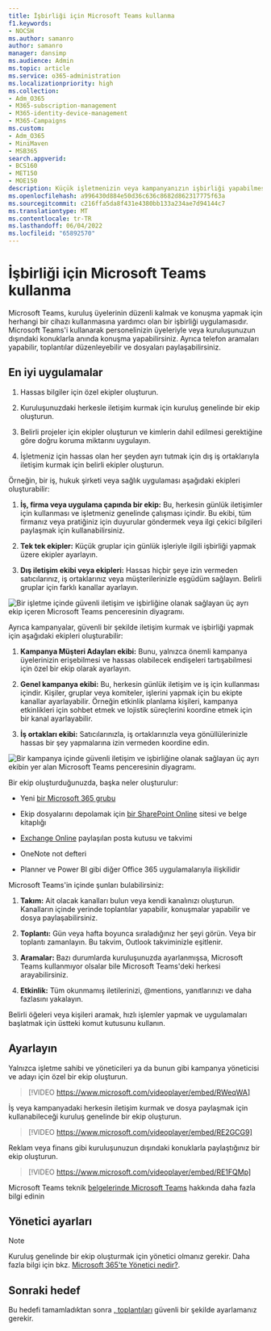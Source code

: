 ```yaml
---
title: İşbirliği için Microsoft Teams kullanma
f1.keywords:
- NOCSH
ms.author: samanro
author: samanro
manager: dansimp
ms.audience: Admin
ms.topic: article
ms.service: o365-administration
ms.localizationpriority: high
ms.collection:
- Adm_O365
- M365-subscription-management
- M365-identity-device-management
- M365-Campaigns
ms.custom:
- Adm_O365
- MiniMaven
- MSB365
search.appverid:
- BCS160
- MET150
- MOE150
description: Küçük işletmenizin veya kampanyanızın işbirliği yapabilmesi için Microsoft Teams'de neden ve nasıl ekip oluşturacağınızı öğrenin.
ms.openlocfilehash: a996430d884e50d36c636c8682d862317775f63a
ms.sourcegitcommit: c216ffa5da8f431e4380bb133a234ae7d94144c7
ms.translationtype: MT
ms.contentlocale: tr-TR
ms.lasthandoff: 06/04/2022
ms.locfileid: "65892570"
---
```

# <a name="use-microsoft-teams-for-collaboration"></a>İşbirliği için Microsoft Teams kullanma

Microsoft Teams, kuruluş üyelerinin düzenli kalmak ve konuşma yapmak için herhangi bir cihazı kullanmasına yardımcı olan bir işbirliği uygulamasıdır. Microsoft Teams'i kullanarak personelinizin üyeleriyle veya kuruluşunuzun dışındaki konuklarla anında konuşma yapabilirsiniz. Ayrıca telefon aramaları yapabilir, toplantılar düzenleyebilir ve dosyaları paylaşabilirsiniz.

## <a name="best-practices"></a>En iyi uygulamalar

1. Hassas bilgiler için özel ekipler oluşturun.

1. Kuruluşunuzdaki herkesle iletişim kurmak için kuruluş genelinde bir ekip oluşturun.

1. Belirli projeler için ekipler oluşturun ve kimlerin dahil edilmesi gerektiğine göre doğru koruma miktarını uygulayın.

1. İşletmeniz için hassas olan her şeyden ayrı tutmak için dış iş ortaklarıyla iletişim kurmak için belirli ekipler oluşturun.

Örneğin, bir iş, hukuk şirketi veya sağlık uygulaması aşağıdaki ekipleri oluşturabilir:

1. **İş, firma veya uygulama çapında bir ekip:** Bu, herkesin günlük iletişimler için kullanması ve işletmeniz genelinde çalışması içindir. Bu ekibi, tüm firmanız veya pratiğiniz için duyurular göndermek veya ilgi çekici bilgileri paylaşmak için kullanabilirsiniz.

1. **Tek tek ekipler:** Küçük gruplar için günlük işleriyle ilgili işbirliği yapmak üzere ekipler ayarlayın.

1. **Dış iletişim ekibi veya ekipleri:** Hassas hiçbir şeye izin vermeden satıcılarınız, iş ortaklarınız veya müşterilerinizle eşgüdüm sağlayın. Belirli gruplar için farklı kanallar ayarlayın.

![Bir işletme içinde güvenli iletişim ve işbirliğine olanak sağlayan üç ayrı ekip içeren Microsoft Teams penceresinin diyagramı.](../media/m365-democracy-teams-business-collab.png)

Ayrıca kampanyalar, güvenli bir şekilde iletişim kurmak ve işbirliği yapmak için aşağıdaki ekipleri oluşturabilir:

1. **Kampanya Müşteri Adayları ekibi:** Bunu, yalnızca önemli kampanya üyelerinizin erişebilmesi ve hassas olabilecek endişeleri tartışabilmesi için özel bir ekip olarak ayarlayın.

2. **Genel kampanya ekibi:** Bu, herkesin günlük iletişim ve iş için kullanması içindir. Kişiler, gruplar veya komiteler, işlerini yapmak için bu ekipte kanallar ayarlayabilir. Örneğin etkinlik planlama kişileri, kampanya etkinlikleri için sohbet etmek ve lojistik süreçlerini koordine etmek için bir kanal ayarlayabilir.

3. **İş ortakları ekibi:** Satıcılarınızla, iş ortaklarınızla veya gönüllülerinizle hassas bir şey yapmalarına izin vermeden koordine edin.

![Bir kampanya içinde güvenli iletişim ve işbirliğine olanak sağlayan üç ayrı ekibin yer alan Microsoft Teams penceresinin diyagramı.](../media/m365-democracy-teams-collab.png)

Bir ekip oluşturduğunuzda, başka neler oluşturulur:

- Yeni [bir Microsoft 365 grubu](/MicrosoftTeams/office-365-groups)

- Ekip dosyalarını depolamak için [bir SharePoint Online](/MicrosoftTeams/sharepoint-onedrive-interact) sitesi ve belge kitaplığı

- [Exchange Online](/MicrosoftTeams/exchange-teams-interact) paylaşılan posta kutusu ve takvimi

- OneNote not defteri

- Planner ve Power BI gibi diğer Office 365 uygulamalarıyla ilişkilidir

Microsoft Teams'in içinde şunları bulabilirsiniz:

1. **Takım:** Ait olacak kanalları bulun veya kendi kanalınızı oluşturun. Kanalların içinde yerinde toplantılar yapabilir, konuşmalar yapabilir ve dosya paylaşabilirsiniz.

2. **Toplantı:** Gün veya hafta boyunca sıraladığınız her şeyi görün. Veya bir toplantı zamanlayın. Bu takvim, Outlook takviminizle eşitlenir.

3. **Aramalar:** Bazı durumlarda kuruluşunuzda ayarlanmışsa, Microsoft Teams kullanmıyor olsalar bile Microsoft Teams'deki herkesi arayabilirsiniz.

4. **Etkinlik:** Tüm okunmamış iletilerinizi, @mentions, yanıtlarınızı ve daha fazlasını yakalayın.

Belirli öğeleri veya kişileri aramak, hızlı işlemler yapmak ve uygulamaları başlatmak için üstteki komut kutusunu kullanın.

## <a name="set-it-up"></a>Ayarlayın

Yalnızca işletme sahibi ve yöneticileri ya da bunun gibi kampanya yöneticisi ve adayı için özel bir ekip oluşturun.

> [!VIDEO https://www.microsoft.com/videoplayer/embed/RWeqWA]

İş veya kampanyadaki herkesin iletişim kurmak ve dosya paylaşmak için kullanabileceği kuruluş genelinde bir ekip oluşturun.

> [!VIDEO https://www.microsoft.com/videoplayer/embed/RE2GCG9]

Reklam veya finans gibi kuruluşunuzun dışındaki konuklarla paylaştığınız bir ekip oluşturun.

> [!VIDEO https://www.microsoft.com/videoplayer/embed/RE1FQMp]

Microsoft Teams teknik [belgelerinde Microsoft Teams](/microsoftteams/microsoft-teams) hakkında daha fazla bilgi edinin

## <a name="admin-settings"></a>Yönetici ayarları

> [!Note]
> Kuruluş genelinde bir ekip oluşturmak için yönetici olmanız gerekir. Daha fazla bilgi için bkz. [Microsoft 365'te Yönetici nedir?](https://support.office.com/article/what-is-an-admin-e123627e-4892-4461-b9aa-1b6d57a5cfa4?ui=en-US&rs=en-US&ad=US).

## <a name="next-objective"></a>Sonraki hedef

Bu hedefi tamamladıktan sonra [, toplantıları](set-up-meetings.md) güvenli bir şekilde ayarlamanız gerekir.

